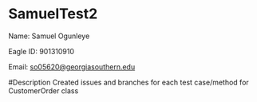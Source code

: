 # SamuelTest2

Name: Samuel Ogunleye

Eagle ID: 901310910

Email: so05620@georgiasouthern.edu

#Description
Created issues and branches for each test case/method for CustomerOrder class
